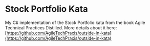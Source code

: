Stock Portfolio Kata
===============
My C# implementation of the Stock Portfolio kata from the book Agile Technical Practices Distilled. More details about it here: [https://github.com/AgileTechPraxis/outside-in-kata](https://github.com/AgileTechPraxis/outside-in-kata)
